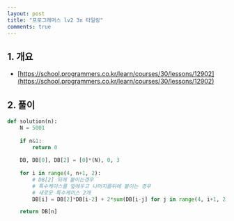 ```yaml
---
layout: post
title: "프로그래머스 lv2 3n 타일링"
comments: true
---
```


## 1. 개요
- [https://school.programmers.co.kr/learn/courses/30/lessons/12902](https://school.programmers.co.kr/learn/courses/30/lessons/12902)

## 2. 풀이
```python
def solution(n):
    N = 5001
    
    if n&1:
        return 0
    
    DB, DB[0], DB[2] = [0]*(N), 0, 3
    
    for i in range(4, n+1, 2):
        # DB[2] 뒤에 붙이는경우
        # 특수케이스를 앞에두고 나머지를뒤에 붙이는 경우
        # 새로운 특수케이스 2개
        DB[i] = DB[2]*DB[i-2] + 2*sum(DB[i-j] for j in range(4, i+1, 2)) + 2

    return DB[n]
```

